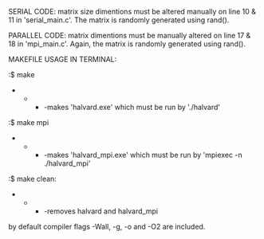 
SERIAL CODE:
matrix size dimentions must be altered manually on line 10 & 11 in 'serial_main.c'. The matrix is randomly generated using rand(). 

PARALLEL CODE:
matrix dimentions must be manually altered on line 17 & 18 in 'mpi_main.c'. Again, the matrix is randomly generated using rand().


MAKEFILE USAGE IN TERMINAL:

:$ make
- - - -makes 'halvard.exe' which must be run by './halvard'

:$ make mpi
- - - -makes 'halvard_mpi.exe' which must be run by 'mpiexec -n <number of threads> ./halvard_mpi'

:$ make clean:
- - - -removes halvard and halvard_mpi


by default compiler flags -Wall, -g, -o and -O2 are included. 

